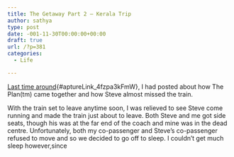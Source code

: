 ```yaml
---
title: The Getaway Part 2 – Kerala Trip
author: sathya
type: post
date: -001-11-30T00:00:00+00:00
draft: true
url: /?p=381
categories:
  - Life

---
```

[Last time around][1]{#aptureLink_4fzpa3kFmW}, I had posted about how The Plan(tm) came together and how Steve almost missed the train.

With the train set to leave anytime soon, I was relieved to see Steve come running and made the train just about to leave. Both Steve and me got side seats, though his was at the far end of the coach and mine was in the dead centre. Unfortunately, both my co-passenger and Steve&#8217;s co-passenger refused to move and so we decided to go off to sleep. I couldn&#8217;t get much sleep however,since

 [1]: http://sathyabh.at/2010/06/29/the-getaway-part-1-coming-together-of-the-plantm/